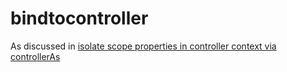 bindtocontroller
================

As discussed in [isolate scope properties in controller context via controllerAs](https://github.com/angular/angular.js/pull/7645)
